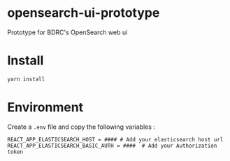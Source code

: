 # opensearch-ui-prototype

Prototype for BDRC's OpenSearch web ui

# Install

```sh
yarn install
```

# Environment

Create a `.env` file and copy the following variables :

```
REACT_APP_ELASTICSEARCH_HOST = #### # Add your elasticsearch host url
REACT_APP_ELASTICSEARCH_BASIC_AUTH = ####  # Add your Authorization token
```
